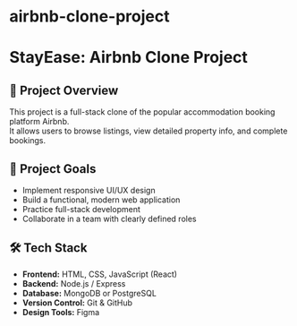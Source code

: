 # airbnb-clone-project
# StayEase: Airbnb Clone Project

## 📌 Project Overview
This project is a full-stack clone of the popular accommodation booking platform Airbnb.  
It allows users to browse listings, view detailed property info, and complete bookings.

## 🎯 Project Goals
- Implement responsive UI/UX design
- Build a functional, modern web application
- Practice full-stack development
- Collaborate in a team with clearly defined roles

## 🛠️ Tech Stack
- **Frontend:** HTML, CSS, JavaScript (React)
- **Backend:** Node.js / Express
- **Database:** MongoDB or PostgreSQL
- **Version Control:** Git & GitHub
- **Design Tools:** Figma
